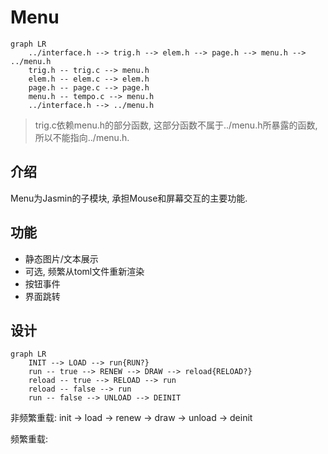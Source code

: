 # Menu

```mermaid
graph LR
    ../interface.h --> trig.h --> elem.h --> page.h --> menu.h --> ../menu.h
    trig.h -- trig.c --> menu.h
    elem.h -- elem.c --> elem.h
    page.h -- page.c --> page.h
    menu.h -- tempo.c --> menu.h
    ../interface.h --> ../menu.h
```

> trig.c依赖menu.h的部分函数, 这部分函数不属于../menu.h所暴露的函数, 所以不能指向../menu.h.

## 介绍

Menu为Jasmin的子模块, 承担Mouse和屏幕交互的主要功能.

## 功能

* 静态图片/文本展示
* 可选, 频繁从toml文件重新渲染
* 按钮事件
* 界面跳转

## 设计

```mermaid
graph LR
    INIT --> LOAD --> run{RUN?}
    run -- true --> RENEW --> DRAW --> reload{RELOAD?}
    reload -- true --> RELOAD --> run
    reload -- false --> run
    run -- false --> UNLOAD --> DEINIT
```

非频繁重载: init -> load -> renew -> draw -> unload -> deinit

频繁重载:
